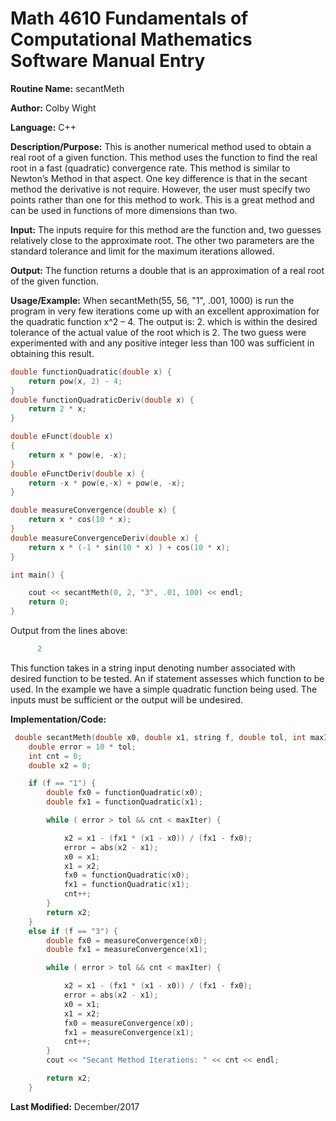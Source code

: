 # Math 4610 Fundamentals of Computational Mathematics Software Manual Entry

**Routine Name:**  secantMeth

**Author:** Colby Wight

**Language:** C++

**Description/Purpose:**  This is another numerical method used to obtain a real root of a given function. This method uses the function to find the real root in a fast (quadratic) convergence rate. This method is similar to Newton’s Method in that aspect.  One key difference is that in the secant method the derivative is not require.  However, the user must specify two points rather than one for this method to work.  This is a great method and can be used in functions of more dimensions than two. 
 

**Input:** The inputs require for this method are the function and, two guesses relatively close to the approximate root. The other two parameters are the standard tolerance and limit for the maximum iterations allowed.  

**Output:** The function returns a double that is an approximation of a real root of the given function.    

**Usage/Example:** When secantMeth(55, 56, "1", .001, 1000) is run the program in very few iterations come up with an excellent approximation for the quadratic function x^2 – 4. The output is: 2. which is within the desired tolerance of the actual value of the root which is 2. The two guess were experimented with and any positive integer less than 100 was sufficient in obtaining this result.

```C++
double functionQuadratic(double x) {
    return pow(x, 2) - 4;
}
double functionQuadraticDeriv(double x) {
    return 2 * x;
}

double eFunct(double x)
{
    return x * pow(e, -x);
}
double eFunctDeriv(double x) {
    return -x * pow(e,-x) + pow(e, -x);
}

double measureConvergence(double x) {
    return x * cos(10 * x);
}
double measureConvergenceDeriv(double x) {
    return x * (-1 * sin(10 * x) ) + cos(10 * x);
}

int main() {

    cout << secantMeth(0, 2, "3", .01, 100) << endl;
    return 0;
}
```

Output from the lines above:

```C++
      2
 ```

This function takes in a string input denoting number associated with desired function to be tested.  An if statement assesses which function to be used.  In the example we have a simple quadratic function being used. The inputs must be sufficient or the output will be undesired.  


**Implementation/Code:**

```C++
 double secantMeth(double x0, double x1, string f, double tol, int maxIter) {
    double error = 10 * tol;
    int cnt = 0;
    double x2 = 0;

    if (f == "1") {
        double fx0 = functionQuadratic(x0);
        double fx1 = functionQuadratic(x1);

        while ( error > tol && cnt < maxIter) {

            x2 = x1 - (fx1 * (x1 - x0)) / (fx1 - fx0);
            error = abs(x2 - x1);
            x0 = x1;
            x1 = x2;
            fx0 = functionQuadratic(x0);
            fx1 = functionQuadratic(x1);
            cnt++;
        }
        return x2;
    }
    else if (f == "3") {
        double fx0 = measureConvergence(x0);
        double fx1 = measureConvergence(x1);

        while ( error > tol && cnt < maxIter) {

            x2 = x1 - (fx1 * (x1 - x0)) / (fx1 - fx0);
            error = abs(x2 - x1);
            x0 = x1;
            x1 = x2;
            fx0 = measureConvergence(x0);
            fx1 = measureConvergence(x1);
            cnt++;
        }
        cout << "Secant Method Iterations: " << cnt << endl;

        return x2;
    }
```
**Last Modified:** December/2017
